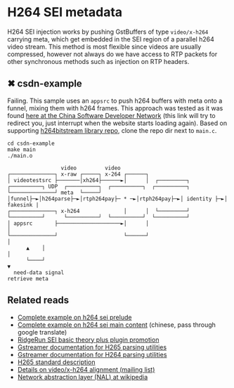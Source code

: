 # H264 SEI metadata

H264 SEI injection works by pushing GstBuffers of type `video/x-h264` carrying meta, which get embedded in the SEI region of a parallel h264 video stream. This method is most flexible since videos are usually compressed, however not always do we have access to RTP packets for other synchronous methods such as injection on RTP headers. 


## ✖ csdn-example

Failing. This sample uses an `appsrc` to push h264 buffers with meta onto a funnel, mixing them with h264 frames. This approach was tested as it was found [here  at the China Software Developer Network](https://blog-csdn-net.translate.goog/Cheers724?type=blog&_x_tr_sl=auto&_x_tr_tl=en&_x_tr_hl=es&_x_tr_pto=wapp) (this link will try to redirect you, just interrupt when the website starts loading again). Based on supporting [h264bitstream library repo](https://github.com/D-Y-Innovations/h264bitstream), clone the repo dir next to `main.c`.

```
cd csdn-example
make main
./main.o
```

```
                 video         video                      
┌──────────────┐ x-raw ┌─────┐ x-264 ┌──────┐    
│ videotestsrc ├───────│xh264├──────►│      │  ┌─────────┐  ┌──────────┐ UDP  ┌──────────┐  ┌──────────┐  ┌──────────┐
└──────────────┘ meta  └─────┘       │funnel├─►│h264parse├─►│rtph264pay├─ * ─►│rtph264pay├─►│ identity ├─►│ fakesink |
┌──────────────┐ x-h264              │      │  └─────────┘  └──────────┘      └──────────┘  └──────────┘  └──────────┘ 
│ appsrc       ├────────────────────►│      │                                                         │                                                                  
└──────────────┘                     └──────┘                                                         │              
      ▲    │                                                                                          │               
      └────┘                                                                                          ▼ 
  need-data signal                                                                              retrieve meta  
```

## Related reads

- [Complete example on h264 sei prelude](https://stackoverflow.com/questions/52364752/injecting-inserting-adding-h-264-sei)
- [Complete example on h264 sei main content](https://blog.csdn.net/Cheers724/article/details/99822937) (chinese, pass through google translate)
- [RidgeRun SEI basic theory plus plugin promotion](https://developer.ridgerun.com/wiki/index.php/GstSEIMetadata/GstSEIMetadata_Basics) 
- [Gstreamer documentation for H265 parsing utilities](https://gstreamer.freedesktop.org/documentation/gst-plugins-bad-codecparsers/gsth265parser.html?gi-language=c)
- [Gstreamer documentation for H264 parsing utilities](https://gstreamer.freedesktop.org/documentation/gst-plugins-bad-codecparsers/gsth264parser.html?gi-language=c)
- [H265 standard description](https://www.itu.int/rec/T-REC-H.265-202108-I/en)
- [Details on video/x-h264 alignment (mailing list)](https://gstreamer-devel.narkive.com/2i5BzQYy/what-is-the-alignment-capability-in-video-x-h264)
- [Network abstraction layer (NAL) at wikipedia](https://en.wikipedia.org/wiki/Network_Abstraction_Layer)